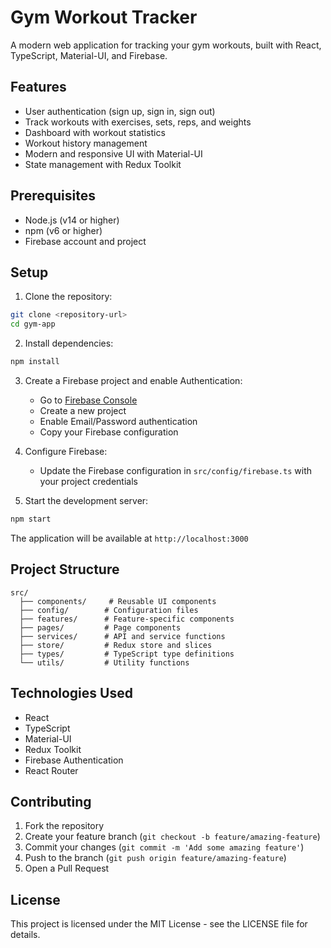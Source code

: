 # Gym Workout Tracker

A modern web application for tracking your gym workouts, built with React, TypeScript, Material-UI, and Firebase.

## Features

- User authentication (sign up, sign in, sign out)
- Track workouts with exercises, sets, reps, and weights
- Dashboard with workout statistics
- Workout history management
- Modern and responsive UI with Material-UI
- State management with Redux Toolkit

## Prerequisites

- Node.js (v14 or higher)
- npm (v6 or higher)
- Firebase account and project

## Setup

1. Clone the repository:
```bash
git clone <repository-url>
cd gym-app
```

2. Install dependencies:
```bash
npm install
```

3. Create a Firebase project and enable Authentication:
   - Go to [Firebase Console](https://console.firebase.google.com/)
   - Create a new project
   - Enable Email/Password authentication
   - Copy your Firebase configuration

4. Configure Firebase:
   - Update the Firebase configuration in `src/config/firebase.ts` with your project credentials

5. Start the development server:
```bash
npm start
```

The application will be available at `http://localhost:3000`

## Project Structure

```
src/
  ├── components/     # Reusable UI components
  ├── config/        # Configuration files
  ├── features/      # Feature-specific components
  ├── pages/         # Page components
  ├── services/      # API and service functions
  ├── store/         # Redux store and slices
  ├── types/         # TypeScript type definitions
  └── utils/         # Utility functions
```

## Technologies Used

- React
- TypeScript
- Material-UI
- Redux Toolkit
- Firebase Authentication
- React Router

## Contributing

1. Fork the repository
2. Create your feature branch (`git checkout -b feature/amazing-feature`)
3. Commit your changes (`git commit -m 'Add some amazing feature'`)
4. Push to the branch (`git push origin feature/amazing-feature`)
5. Open a Pull Request

## License

This project is licensed under the MIT License - see the LICENSE file for details. 